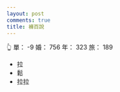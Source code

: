```yaml
---
layout: post
comments: true
title: 褲百說
---
```


:point_up_2: 單： -9 婚： 756 年： 323 旅： 189

- 拉
- 鬆
- 拉拉

